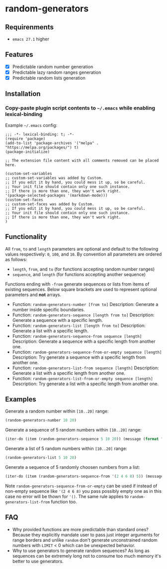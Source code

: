 # random-generators

## Requirenments

- `emacs 27.1` higher

## Features

- [x] Predictable random number generation
- [x] Predictable lazy random ranges generation
- [x] Predictable random lists generation

## Installation

### Copy-paste plugin script contents to `~/.emacs` while enabling lexical-binding

Example `~/.emacs` config:

```emacs
;;; -*- lexical-binding: t; -*-
(require 'package)
(add-to-list 'package-archives '("melpa" . "https://melpa.org/packages/") t)
(package-initialize)

;; The extension file content with all comments removed can be placed here.

(custom-set-variables
;; custom-set-variables was added by Custom.
;; If you edit it by hand, you could mess it up, so be careful.
;; Your init file should contain only one such instance.
;; If there is more than one, they won't work right.
'(package-selected-packages '(markdown-mode)))
(custom-set-faces
;; custom-set-faces was added by Custom.
;; If you edit it by hand, you could mess it up, so be careful.
;; Your init file should contain only one such instance.
;; If there is more than one, they won't work right.
)
```

## Functionality

All `from`, `to` and `length` parameters are optional and default to the following values respectively: `0`, `100`, and `10`.
By convention all parameters are ordered as follows:

- `length`, `from`, and `to` (for functions accepting random number ranges)
- `sequence`, and `length` (for functions accepting another sequence)

Functions ending with `-from` generate sequences or lists from items of existing sequences. 
Below square brackets are used to represent optional parameters and **not** arrays.

- Function: `random-generators-number [from to]`
  Description: Generate a number inside specific boundaries.
- Function: `random-generators-sequence [length from to]`
  Description: Generate a sequence with a specific length.
- Function: `random-generators-list [length from to]`
  Description: Generate a list with a specific length.
- Function: `random-generators-sequence-from sequence [length]`
  Description: Generate a sequence with a specific length from another one.
- Function: `random-generators-sequence-from-or-empty sequence [length]`
  Description: Try generate a sequence with a specific length from another one.
- Function: `random-generators-list-from sequence [length]`
  Description: Generate a list with a specific length from another one.
- Function: `random-generators-list-from-or-empty sequence [length]`
  Description: Try generate a list with a specific length from another one.

## Examples

Generate a random number within `[10..20]` range:

```lisp
(random-generators-number 10 20)
```

Generate a sequence of 5 random numbers within `[10..20]` range:

```lisp
(iter-do (item (random-generators-sequence 5 10 20)) (message (format "item is %d" item)))
```

Generate a list of 5 random numbers within `[10..20]` range:

```lisp
(random-generators-list 5 10 20)
```

Generate a sequence of 5 randomly choosen numbers from a list:

```lisp
(iter-do (item (random-generators-sequence-from '(2 4 6 8) 5)) (message (format "item is %d" item)))
```

Note `random-generators-sequence-from-or-empty` can be used if instead of non-empty sequence like `'(2 4 6 8)` you pass possibly empty one as
in this case no error will be thown for `'()`. The same rule applies to `random-generators-list-from` function too.

## FAQ

- Why provided functions are more predictable than standard ones?
  Because they explicitly mandate user to pass just integer arguments for range borders and
  unlike `random` don't generate unconstrained random numbers with `LIMIT` < 0 which can be
  unexpected behavior.
- Why to use generators to generate random sequences?
  As long as sequences can be extremely long not to consume too much memory it's better to use generators.
